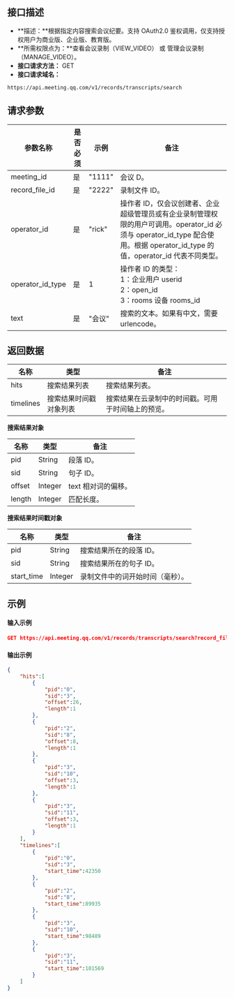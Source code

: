 ## 接口描述
- **描述：**根据指定内容搜索会议纪要。支持 OAuth2.0 鉴权调用，仅支持授权用户为商业版、企业版、教育版。
- **所需权限点为：**查看会议录制（VIEW_VIDEO） 或 管理会议录制（MANAGE_VIDEO）。
- **接口请求方法：** GET
- **接口请求域名：**
```plaintext
https://api.meeting.qq.com/v1/records/transcripts/search
```
 
## 请求参数

| 参数名称         | 是否必须 | 示例   | 备注                                                         |
| ---------------- | -------- | ------ | ------------------------------------------------------------ |
| meeting_id       | 是       | "1111" | 会议 D。                                                     |
| record_file_id   | 是       | "2222" | 录制文件 ID。                                           |
| operator_id      | 是       | "rick" | 操作者 ID，仅会议创建者、企业超级管理员或有企业录制管理权限的用户可调用。operator_id 必须与 operator_id_type 配合使用。根据 operator_id_type 的值，operator_id 代表不同类型。 |
| operator_id_type | 是       | 1      | 操作者 ID 的类型： <br />1：企业用户 userid <br />2：open_id<br />3：rooms 设备 rooms_id |
| text             | 是       | "会议" | 搜索的文本。如果有中文，需要 urlencode。                      |

## 返回数据

| 名称      | 类型                   | 备注                                               |
| --------- | ---------------------- | -------------------------------------------------- |
| hits      | 搜索结果列表           | 搜索结果列表。                                       |
| timelines | 搜索结果时间戳对象列表 | 搜索结果在云录制中的时间戳。可用于时间轴上的预览。 |



**搜索结果对象**

| 名称   | 类型    | 备注             |
| ------ | ------- | ---------------- |
| pid    | String  | 段落 ID。         |
| sid    |String  | 句子 ID。         |
| offset | Integer | text 相对词的偏移。 |
| length | Integer | 匹配长度。         |



**搜索结果时间戳对象**

| 名称       | 类型    | 备注                             |
| ---------- | ------- | -------------------------------- |
| pid        |String  | 搜索结果所在的段落 ID。          |
| sid        | String  | 搜索结果所在的句子 ID。          |
| start_time | Integer | 录制文件中的词开始时间（毫秒）。 |

## 示例
#### 输入示例
```json
GET https://api.meeting.qq.com/v1/records/transcripts/search?record_file_id=1465500000000069281&meeting_id=1647607000000001721&operator_id_type=1&operator_id=meeting1122233&text=%E4%BA%BA
```



#### 输出示例
```json
{
    "hits":[
        {
            "pid":"0",
            "sid":"3",
            "offset":26,
            "length":1
        },
        {
            "pid":"2",
            "sid":"8",
            "offset":8,
            "length":1
        },
        {
            "pid":"3",
            "sid":"10",
            "offset":3,
            "length":1
        },
        {
            "pid":"3",
            "sid":"11",
            "offset":3,
            "length":1
        }
    ],
    "timelines":[
        {
            "pid":"0",
            "sid":"3",
            "start_time":42350
        },
        {
            "pid":"2",
            "sid":"8",
            "start_time":89935
        },
        {
            "pid":"3",
            "sid":"10",
            "start_time":98489
        },
        {
            "pid":"3",
            "sid":"11",
            "start_time":101569
        }
    ]
}
```

